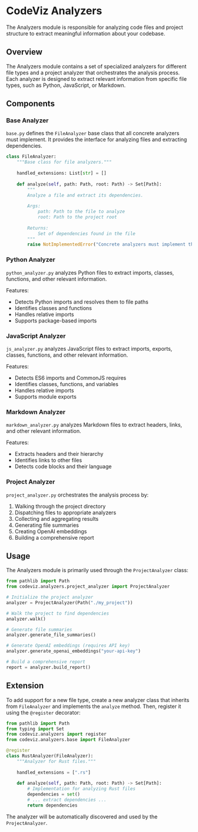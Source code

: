 # CodeViz Analyzers

The Analyzers module is responsible for analyzing code files and project structure to extract meaningful information about your codebase.

## Overview

The Analyzers module contains a set of specialized analyzers for different file types and a project analyzer that orchestrates the analysis process. Each analyzer is designed to extract relevant information from specific file types, such as Python, JavaScript, or Markdown.

## Components

### Base Analyzer

`base.py` defines the `FileAnalyzer` base class that all concrete analyzers must implement. It provides the interface for analyzing files and extracting dependencies.

```python
class FileAnalyzer:
    """Base class for file analyzers."""
    
    handled_extensions: List[str] = []
    
    def analyze(self, path: Path, root: Path) -> Set[Path]:
        """
        Analyze a file and extract its dependencies.
        
        Args:
            path: Path to the file to analyze
            root: Path to the project root
            
        Returns:
            Set of dependencies found in the file
        """
        raise NotImplementedError("Concrete analyzers must implement this method")
```

### Python Analyzer

`python_analyzer.py` analyzes Python files to extract imports, classes, functions, and other relevant information.

Features:
- Detects Python imports and resolves them to file paths
- Identifies classes and functions
- Handles relative imports
- Supports package-based imports

### JavaScript Analyzer

`js_analyzer.py` analyzes JavaScript files to extract imports, exports, classes, functions, and other relevant information.

Features:
- Detects ES6 imports and CommonJS requires
- Identifies classes, functions, and variables
- Handles relative imports
- Supports module exports

### Markdown Analyzer

`markdown_analyzer.py` analyzes Markdown files to extract headers, links, and other relevant information.

Features:
- Extracts headers and their hierarchy
- Identifies links to other files
- Detects code blocks and their language

### Project Analyzer

`project_analyzer.py` orchestrates the analysis process by:
1. Walking through the project directory
2. Dispatching files to appropriate analyzers
3. Collecting and aggregating results
4. Generating file summaries
5. Creating OpenAI embeddings
6. Building a comprehensive report

## Usage

The Analyzers module is primarily used through the `ProjectAnalyzer` class:

```python
from pathlib import Path
from codeviz.analyzers.project_analyzer import ProjectAnalyzer

# Initialize the project analyzer
analyzer = ProjectAnalyzer(Path("./my_project"))

# Walk the project to find dependencies
analyzer.walk()

# Generate file summaries
analyzer.generate_file_summaries()

# Generate OpenAI embeddings (requires API key)
analyzer.generate_openai_embeddings("your-api-key")

# Build a comprehensive report
report = analyzer.build_report()
```

## Extension

To add support for a new file type, create a new analyzer class that inherits from `FileAnalyzer` and implements the `analyze` method. Then, register it using the `@register` decorator:

```python
from pathlib import Path
from typing import Set
from codeviz.analyzers import register
from codeviz.analyzers.base import FileAnalyzer

@register
class RustAnalyzer(FileAnalyzer):
    """Analyzer for Rust files."""
    
    handled_extensions = [".rs"]
    
    def analyze(self, path: Path, root: Path) -> Set[Path]:
        # Implementation for analyzing Rust files
        dependencies = set()
        # ... extract dependencies ...
        return dependencies
```

The  analyzer will be automatically discovered and used by the `ProjectAnalyzer`.